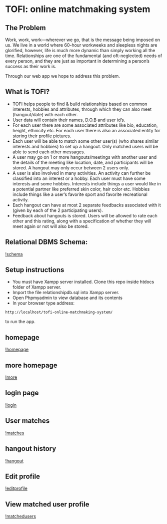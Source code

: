 # TOFI: online matchmaking system
## The Problem
Work, work, work—wherever we go, that is the message being imposed on us. We live in a world where 60-hour workweeks and sleepless nights are glorified, however, life is much more dynamic than simply working all the time. Relationships are one of the fundamental (and oft-neglected) needs of every person, and they are just as important in determining a person’s success as their work is. 

Through our web app we hope to address this problem.

## What is TOFI?
- TOFI helps people to find & build relationships based on common interests, hobbies and attributes, through which they can also meet (hangout/date) with each other.
- User data will contain their names, D.O.B and user id’s.
- For each user there are some associated attributes like bio, education, height, ethnicity etc. For each user there is also an associated entity for storing their profile pictures.
- Each user will be able to match some other user(s) (who shares similar interests and hobbies) to set up a hangout. Only matched users will be able to send each other messages.
- A user may go on 1 or more hangouts/meetings with another user and the details of the meeting like location, date, and participants will be stored. A hangout may only occur between 2 users only.
- A user is also involved in many activities. An activity can further be classified into an interest or a hobby. Each user must have some interests and some hobbies. Interests include things a user would like in a potential partner like preferred skin color, hair color etc. Hobbies include things like a user’s favorite sport and favorite recreational activity.
- Each hangout can have at most 2 separate feedbacks associated with it (given by each of the 2 participating users).
- Feedback about hangouts is stored. Users will be allowed to rate each other and this rating, along with a specification of whether they will meet again or not will also be stored.

## Relational DBMS Schema:
[!schema](/README-assets/snapshot-8.JPG)

## Setup instructions
- You must have Xampp server installed. Clone this repo inside htdocs folder of Xampp server.
- Import the file relationshipdb.sql into Xampp server.
- Open Phpmyadmin to view database and its contents
- In your browser type address:
```
http://localhost/tofi-online-matchmaking-system/
```
to run the app.


## homepage
[!homepage](https://github.com/harisriaz17/TOFI-online-matchmaking-system/tree/master/README-assets/snapshot-1.JPG)
## more homepage
[!more](/README-assets/snapshot-2.JPG)
## login page
[!login](/README-assets/snapshot-3.JPG)
## User matches 
[!matches](/README-assets/snapshot-4.JPG)
## hangout history
[!hangout](/README-assets/snapshot-5.JPG)
## Edit profile
[!editprofile](/README-assets/snapshot-6.JPG)
## View matched user profile
[!matchedusers](/README-assets/snapshot-7.JPG)



